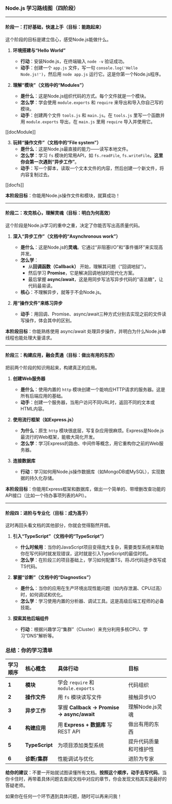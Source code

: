 
### Node.js 学习路线图（四阶段）

---

#### **阶段一：打好基础，快速上手（目标：能跑起来）**

这个阶段的目标是建立信心，感受Node.js能做什么。

1.  **环境搭建与“Hello World”**
    *   **行动**：安装Node.js，在终端输入 `node -v` 验证成功。
    *   **动手**：创建一个 `app.js` 文件，写一句 `console.log('Hello Node.js!')`，然后用 `node app.js` 运行它。这是你第一个Node.js程序。

2.  **理解“模块”（文档中的“Modules”）**
    *   **是什么**：这是Node.js组织代码的方式。每个文件就是一个模块。
    *   **怎么学**：学会使用 `module.exports` 和 `require` 来导出和导入你自己写的模块。
    *   **动手**：创建两个文件 `tools.js` 和 `main.js`。在 `tools.js` 里写一个函数并用 `module.exports` 导出，在 `main.js` 里用 `require` 导入并使用它。

[[docModule]]

3.  **玩转“操作文件”（文档中的“File system”）**
    *   **是什么**：这是Node.js最直接的能力——读写本地文件。
    *   **怎么学**：学习 `fs` 模块的常用API，如 `fs.readFile`, `fs.writeFile`。**这里你会第一次遇到“异步工作”**。
    *   **动手**：写一个脚本，读取一个文本文件的内容，然后创建一个新文件，将内容复制过去。

[[docfs]]

**本阶段目标**：你能用Node.js操作文件和模块，就算成功！

---

#### **阶段二：攻克核心，理解灵魂（目标：明白为何高效）**

这个阶段是Node.js学习的重中之重，决定了你能否写出高质量代码。

1.  **深入“异步工作”（文档中的“Asynchronous work”）**
    *   **是什么**：这是Node.js的**灵魂**。它通过“非阻塞I/O”和“事件循环”来实现高并发。
    *   **怎么学**：
        *   从**回调函数（Callback）** 开始，理解其问题（“回调地狱”）。
        *   然后学习 **Promise**，它是解决回调地狱的现代化方案。
        *   最后掌握 **async/await**，这是用同步写法写异步代码的“语法糖”，让代码最易读。
    *   **核心**：不理解异步，就等于不会Node.js。

2.  **用“操作文件”来练习异步**
    *   **动手**：用回调、Promise、async/await三种方式分别去实现之前的文件读写操作，体会其中的区别。

**本阶段目标**：你能熟练使用 async/await 处理异步操作，并明白为什么Node.js单线程也能处理大量请求。

---

#### **阶段三：构建应用，融会贯通（目标：做出有用的东西）**

把前两个阶段的知识用起来，构建真正的应用。

1.  **创建Web服务器**
    *   **是什么**：使用内置的 `http` 模块创建一个能响应HTTP请求的服务器。这是所有后端应用的基础。
    *   **动手**：创建一个服务器，当用户访问不同URL时，返回不同的文本或HTML内容。

2.  **使用流行框架（如Express.js）**
    *   **为什么**：原生 `http` 模块很底层，写复杂应用很麻烦。Express是Node.js最流行的Web框架，能极大简化开发。
    *   **怎么学**：学习Express的路由、中间件等概念，用它重构你之前的Web服务器。

3.  **连接数据库**
    *   **行动**：学习如何用Node.js操作数据库（如MongoDB或MySQL），实现数据的持久化存储。

**本阶段目标**：你能用Express框架和数据库，做出一个简单的、带增删改查功能的API接口（比如一个待办事项列表的API）。

---

#### **阶段四：进阶与专业化（目标：成为高手）**

这时再回头看文档的其他部分，你就会觉得豁然开朗。

1.  **引入“TypeScript”（文档中的“TypeScript”）**
    *   **什么时候用**：当你的JavaScript项目变得庞大复杂，需要类型系统来帮助你在写代码时就发现错误，这时就是引入TypeScript的最佳时机。
    *   **怎么学**：在阶段三的项目基础上，学习如何配置TS，将JS代码逐步改写成TS代码。

2.  **掌握“诊断”（文档中的“Diagnostics”）**
    *   **是什么**：当你的应用在生产环境出现性能问题（如内存泄漏、CPU过高）时，如何调试和优化。
    *   **怎么学**：学习使用内置的分析器、调试工具。这是高级后端工程师的必备技能。

3.  **探索其他后端组件**
    *   **行动**：根据兴趣学习“集群”（Cluster）来充分利用多核CPU、学习“DNS”解析等。

### 总结：你的学习清单

| 学习顺序 | 核心概念 | 具体行动 | 目标 |
| :--- | :--- | :--- | :--- |
| **1** | **模块** | 学会 `require` 和 `module.exports` | 代码组织 |
| **2** | **操作文件** | 用 `fs` 模块读写文件 | 接触异步I/O |
| **3** | **异步工作** | 掌握 **Callback -> Promise -> async/await** | 理解Node.js灵魂 |
| **4** | **构建应用** | 用 **Express + 数据库** 写REST API | 做出有用的东西 |
| **5** | **TypeScript** | 为项目添加类型系统 | 提升代码质量和可维护性 |
| **6** | **诊断/集群** | 性能调试与优化 | 进阶为专家 |

**给你的建议**：不要一开始就试图读懂所有文档。**按照这个顺序，动手去写代码**。当你卡住时，再带着具体问题去查阅文档中对应的章节，你会发现文档其实是最好的答疑老师。

如果你在任何一个环节遇到具体问题，随时可以再来问我！
